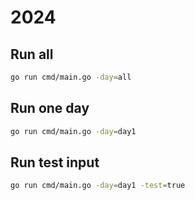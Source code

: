 # 2024

## Run all

```sh
go run cmd/main.go -day=all
```

## Run one day

```sh
go run cmd/main.go -day=day1
```

## Run test input

```sh
go run cmd/main.go -day=day1 -test=true
```
